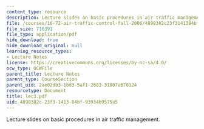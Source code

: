 ```yaml
---
content_type: resource
description: Lecture slides on basic procedures in air traffic management.
file: /courses/16-72-air-traffic-control-fall-2006/4898382c23f3141384bf93934b9575a5_lec3.pdf
file_size: 716391
file_type: application/pdf
hide_download: true
hide_download_original: null
learning_resource_types:
- Lecture Notes
license: https://creativecommons.org/licenses/by-nc-sa/4.0/
ocw_type: OCWFile
parent_title: Lecture Notes
parent_type: CourseSection
parent_uid: 2ae02db3-1bd3-5af1-2683-31807e070124
resourcetype: Document
title: lec3.pdf
uid: 4898382c-23f3-1413-84bf-93934b9575a5
---
```

Lecture slides on basic procedures in air traffic management.